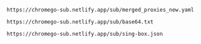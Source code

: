 
```
https://chromego-sub.netlify.app/sub/merged_proxies_new.yaml
```


```
https://chromego-sub.netlify.app/sub/base64.txt
```


```
https://chromego-sub.netlify.app/sub/sing-box.json
```


